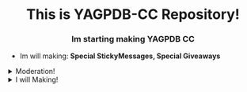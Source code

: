 <h1 align="center">This is YAGPDB-CC Repository!</h1>
<h3 align="center">Im starting making YAGPDB CC</h3>

- Im will making: **Special StickyMessages, Special Giveaways**

<details>
<summary>Moderation!</summary>

- [Open Folder](Auto_Moderation/Anti_Phishing)  
**•** [Clear](Auto_Moderation/Anti_Phishing/anti_phishing.yag) - This is a Custom Clear Command!
</details>

<details>
<summary>I will Making!</summary>

- [Open Folder](Autohelp_Embed)  
**•** [StickyMessage](Autohelp_Embed/command.yag) - I will BlackWolf Code editing!
</details>
